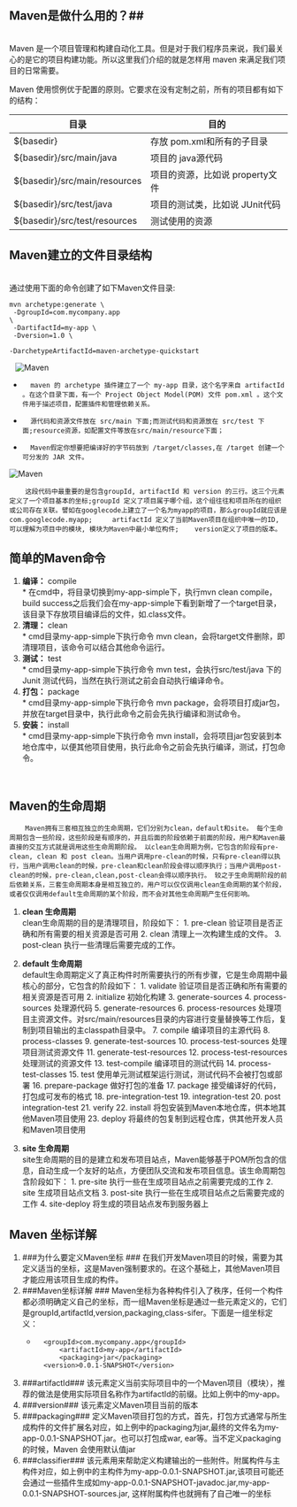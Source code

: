 ## Maven是做什么用的？##
<br/>
		Maven 是一个项目管理和构建自动化工具。但是对于我们程序员来说，我们最关心的是它的项目构建功能。所以这里我们介绍的就是怎样用 maven 来满足我们项目的日常需要。
	
Maven 使用惯例优于配置的原则。它要求在没有定制之前，所有的项目都有如下的结构：
	


| 目录 | 目的 | 
| ------------ | ------------- |
| ${basedir} | 存放 pom.xml和所有的子目录  |
| ${basedir}/src/main/java | 项目的 java源代码  |
| ${basedir}/src/main/resources | 项目的资源，比如说 property文件  |
| ${basedir}/src/test/java | 项目的测试类，比如说 JUnit代码 |
| ${basedir}/src/test/resources | 测试使用的资源  |

## Maven建立的文件目录结构 ##
<br/>
通过使用下面的命令创建了如下Maven文件目录:<br/>

<code>mvn archetype:generate \\<br/>
-DgroupId=com.mycompany.app \\<br/>
-DartifactId=my-app \\<br/>
 -Dversion=1.0 \\<br/>
-DarchetypeArtifactId=maven-archetype-quickstart <br/><br/>
</code>
![Maven]( http://cl.ly/0Z1i22060A0P/Image%202015-12-14%20at%2010.41.00.png )<br/>

*		maven 的 archetype 插件建立了一个 my-app 目录，这个名字来自 artifactId 。在这个目录下面，有一个 Project Object Model(POM) 文件 pom.xml 。这个文件用于描述项目，配置插件和管理依赖关系。
*		源代码和资源文件放在 src/main 下面;而测试代码和资源放在 src/test 下面;resource资源，如配置文件等放在src/main/resource下面；
*		Maven假定你想要把编译好的字节码放到 /target/classes,在 /target 创建一个可分发的 JAR 文件。
![Maven]( http://cl.ly/1Z351I3S2T1N/Image%202015-12-14%20at%2016.15.55.png )<br/>

		这段代码中最重要的是包含groupId, artifactId 和 version 的三行。这三个元素定义了一个项目基本的坐标;groupId 定义了项目属于哪个组，这个组往往和项目所在的组织或公司存在关联。譬如在googlecode上建立了一个名为myapp的项目，那么groupId就应该是com.googlecode.myapp;     artifactId 定义了当前Maven项目在组织中唯一的ID, 可以理解为项目中的模块, 模块为Maven中最小单位构件;    version定义了项目的版本。

## 简单的Maven命令 ##
1. **编译：** compile<br/>
		*	在cmd中，将目录切换到my-app-simple下，执行mvn clean compile，build success之后我们会在my-app-simple下看到新增了一个target目录，该目录下存放项目编译后的文件，如.class文件。
2. **清理：** clean<br/>
		*	cmd目录my-app-simple下执行命令 mvn clean，会将target文件删除，即清理项目，该命令可以结合其他命令运行。
3. **测试：** test<br/>
		*	cmd目录my-app-simple下执行命令 mvn test，会执行src/test/java 下的Junit 测试代码，当然在执行测试之前会自动执行编译命令。
4. **打包：** package<br/>
		*	cmd目录my-app-simple下执行命令 mvn package，会将项目打成jar包，并放在target目录中，执行此命令之前会先执行编译和测试命令。
5. **安装：** install<br/>
		*	cmd目录my-app-simple下执行命令 mvn install，会将项目jar包安装到本地仓库中，以便其他项目使用，执行此命令之前会先执行编译，测试，打包命令。
<br/>

## Maven的生命周期 ##
		Maven拥有三套相互独立的生命周期，它们分别为clean，default和site。 每个生命周期包含一些阶段，这些阶段是有顺序的，并且后面的阶段依赖于前面的阶段，用户和Maven最直接的交互方式就是调用这些生命周期阶段。 以clean生命周期为例，它包含的阶段有pre-clean, clean 和 post clean。当用户调用pre-clean的时候，只有pre-clean得以执行，当用户调用clean的时候，pre-clean和clean阶段会得以顺序执行；当用户调用post-clean的时候，pre-clean,clean,post-clean会得以顺序执行。 较之于生命周期阶段的前后依赖关系，三套生命周期本身是相互独立的，用户可以仅仅调用clean生命周期的某个阶段，或者仅仅调用default生命周期的某个阶段，而不会对其他生命周期产生任何影响。 

1. **clean 生命周期** <br/>
	clean生命周期的目的是清理项目，阶段如下：
       1. pre-clean 验证项目是否正确和所有需要的相关资源是否可用
       2. clean 清理上一次构建生成的文件。
       3. post-clean 执行一些清理后需要完成的工作。
2. **default 生命周期** <br/>
	default生命周期定义了真正构件时所需要执行的所有步骤，它是生命周期中最核心的部分，它包含的阶段如下：
       1. validate 验证项目是否正确和所有需要的相关资源是否可用
       2. initialize 初始化构建
       3. generate-sources
       4. process-sources 处理源代码
       5. generate-resources 
       6. process-resources 处理项目主资源文件。对src/main/resources目录的内容进行变量替换等工作后，复制到项目输出的主classpath目录中。
       7. compile 编译项目的主源代码
       8. process-classes
       9. generate-test-sources
       10. process-test-sources 处理项目测试资源文件
       11. generate-test-resources
       12. process-test-resources 处理测试的资源文件
       13. test-compile 编译项目的测试代码
       14. process-test-classes
       15. test 使用单元测试框架运行测试，测试代码不会被打包或部署
       16. prepare-package 做好打包的准备
       17. package 接受编译好的代码，打包成可发布的格式
       18. pre-integration-test
       19. integration-test
       20. post integration-test
       21. verify
       22. install 将包安装到Maven本地仓库，供本地其他Maven项目使用
       23. deploy 将最终的包复制到远程仓库，供其他开发人员和Maven项目使用
       
3. **site 生命周期** <br/>
	site生命周期的目的是建立和发布项目站点，Maven能够基于POM所包含的信息，自动生成一个友好的站点，方便团队交流和发布项目信息。该生命周期包含阶段如下：
       1. pre-site 执行一些在生成项目站点之前需要完成的工作
       2. site 生成项目站点文档
       3. post-site 执行一些在生成项目站点之后需要完成的工作
       4. site-deploy 将生成的项目站点发布到服务器上

## Maven 坐标详解 ##
1. ###为什么要定义Maven坐标 ###
		在我们开发Maven项目的时候，需要为其定义适当的坐标，这是Maven强制要求的。在这个基础上，其他Maven项目才能应用该项目生成的构件。 
2. ###Maven坐标详解 ###
		Maven坐标为各种构件引入了秩序，任何一个构件都必须明确定义自己的坐标，而一组Maven坐标是通过一些元素定义的，它们是groupId,artifactId,version,packaging,class-sifer。下面是一组坐标定义：		
	*		<groupId>com.mycompany.app</groupId>
				<artifactId>my-app</artifactId>
				<packaging>jar</packaging>
			<version>0.0.1-SNAPSHOT</version>
3. ###artifactId###
		该元素定义当前实际项目中的一个Maven项目（模块），推荐的做法是使用实际项目名称作为artifactId的前缀。比如上例中的my-app。
4. ###version###
		该元素定义Maven项目当前的版本
5. ###packaging###
		定义Maven项目打包的方式，首先，打包方式通常与所生成构件的文件扩展名对应，如上例中的packaging为jar,最终的文件名为my-app-0.0.1-SNAPSHOT.jar。也可以打包成war, ear等。当不定义packaging的时候，Maven 会使用默认值jar
6. ###classifier###
		该元素用来帮助定义构建输出的一些附件。附属构件与主构件对应，如上例中的主构件为my-app-0.0.1-SNAPSHOT.jar,该项目可能还会通过一些插件生成如my-app-0.0.1-SNAPSHOT-javadoc.jar,my-app-0.0.1-SNAPSHOT-sources.jar, 这样附属构件也就拥有了自己唯一的坐标